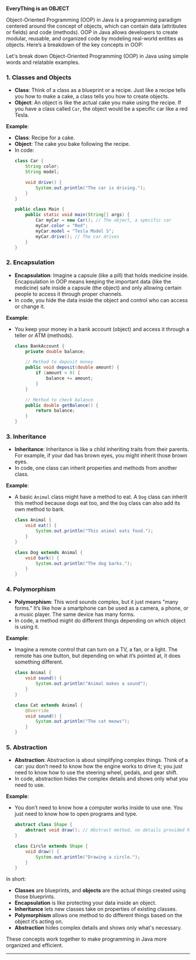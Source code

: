 **EveryThing is an OBJECT**

Object-Oriented Programming (OOP) in Java is a programming paradigm centered around the concept of objects, which can
contain data (attributes or fields) and code (methods). OOP in Java allows developers to create modular, reusable, and
organized code by modeling real-world entities as objects. Here’s a breakdown of the key concepts in OOP:

Let's break down Object-Oriented Programming (OOP) in Java using simple words and relatable examples.

### 1. **Classes and Objects**

- **Class**: Think of a class as a blueprint or a recipe. Just like a recipe tells you how to make a cake, a class tells
  you how to create objects.
- **Object**: An object is like the actual cake you make using the recipe. If you have a class called `Car`, the object
  would be a specific car like a red Tesla.

**Example**:

- **Class**: Recipe for a cake.
- **Object**: The cake you bake following the recipe.
- In code:
  ```java
  class Car {
      String color;
      String model;

      void drive() {
          System.out.println("The car is driving.");
      }
  }

  public class Main {
      public static void main(String[] args) {
          Car myCar = new Car(); // The object, a specific car
          myCar.color = "Red";
          myCar.model = "Tesla Model S";
          myCar.drive(); // The car drives
      }
  }
  ```

### 2. **Encapsulation**

- **Encapsulation**: Imagine a capsule (like a pill) that holds medicine inside. Encapsulation in OOP means keeping the
  important data (like the medicine) safe inside a capsule (the object) and only allowing certain people to access it
  through proper channels.
- In code, you hide the data inside the object and control who can access or change it.

**Example**:

- You keep your money in a bank account (object) and access it through a teller or ATM (methods).

   ```java
   class BankAccount {
       private double balance;

       // Method to deposit money
       public void deposit(double amount) {
           if (amount > 0) {
               balance += amount;
           }
       }

       // Method to check balance
       public double getBalance() {
           return balance;
       }
   }
   ```

### 3. **Inheritance**

- **Inheritance**: Inheritance is like a child inheriting traits from their parents. For example, if your dad has brown
  eyes, you might inherit those brown eyes.
- In code, one class can inherit properties and methods from another class.

**Example**:

- A basic `Animal` class might have a method to eat. A `Dog` class can inherit this method because dogs eat too, and
  the `Dog` class can also add its own method to bark.

   ```java
   class Animal {
       void eat() {
           System.out.println("This animal eats food.");
       }
   }

   class Dog extends Animal {
       void bark() {
           System.out.println("The dog barks.");
       }
   }
   ```

### 4. **Polymorphism**

- **Polymorphism**: This word sounds complex, but it just means "many forms." It’s like how a smartphone can be used as
  a camera, a phone, or a music player. The same device has many forms.
- In code, a method might do different things depending on which object is using it.

**Example**:

- Imagine a remote control that can turn on a TV, a fan, or a light. The remote has one button, but depending on what
  it’s pointed at, it does something different.

   ```java
   class Animal {
       void sound() {
           System.out.println("Animal makes a sound");
       }
   }

   class Cat extends Animal {
       @Override
       void sound() {
           System.out.println("The cat meows");
       }
   }
   ```

### 5. **Abstraction**

- **Abstraction**: Abstraction is about simplifying complex things. Think of a car: you don’t need to know how the
  engine works to drive it; you just need to know how to use the steering wheel, pedals, and gear shift.
- In code, abstraction hides the complex details and shows only what you need to use.

**Example**:

- You don’t need to know how a computer works inside to use one. You just need to know how to open programs and type.

   ```java
   abstract class Shape {
       abstract void draw(); // Abstract method, no details provided here
   }

   class Circle extends Shape {
       void draw() {
           System.out.println("Drawing a circle.");
       }
   }
   ```

In short:

- **Classes** are blueprints, and **objects** are the actual things created using those blueprints.
- **Encapsulation** is like protecting your data inside an object.
- **Inheritance** lets new classes take on properties of existing classes.
- **Polymorphism** allows one method to do different things based on the object it’s acting on.
- **Abstraction** hides complex details and shows only what's necessary.

These concepts work together to make programming in Java more organized and efficient.

---